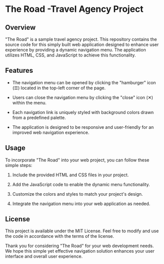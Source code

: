 # The Road -Travel Agency Project 

## Overview

"The Road" is a sample travel agency project. This repository contains the source code for this simply built web application designed to enhance user experience by providing a dynamic navigation menu. The application utilizes HTML, CSS, and JavaScript to achieve this functionality.

## Features

- The navigation menu can be opened by clicking the "hamburger" icon (☰) located in the top-left corner of the page.

- Users can close the navigation menu by clicking the "close" icon (✕) within the menu.

- Each navigation link is uniquely styled with background colors drawn from a predefined palette.

- The application is designed to be responsive and user-friendly for an improved web navigation experience.

## Usage

To incorporate "The Road" into your web project, you can follow these simple steps:

1. Include the provided HTML and CSS files in your project.

2. Add the JavaScript code to enable the dynamic menu functionality.

3. Customize the colors and styles to match your project's design.

4. Integrate the navigation menu into your web application as needed.

## License

This project is available under the MIT License. Feel free to modify and use the code in accordance with the terms of the license.

Thank you for considering "The Road" for your web development needs. We hope this simple yet effective navigation solution enhances your user interface and overall user experience.